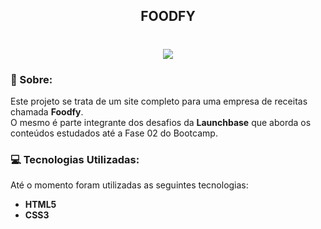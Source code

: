 <h2 align="center">FOODFY</h2>
<h1 align="center">
    <img src="https://images2.imgbox.com/a2/e1/atsdHP95_o.png" >
</h1>

### 📑 Sobre:
Este projeto se trata de um site completo para uma empresa de receitas chamada **Foodfy**.   
O mesmo é parte integrante dos desafios da **Launchbase** que aborda os conteúdos estudados até a Fase 02 do Bootcamp.

### 💻 Tecnologias Utilizadas:
Até o momento foram utilizadas as seguintes tecnologias:

- **HTML5**
- **CSS3**
